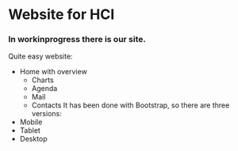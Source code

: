 # Website for HCI
### In workinprogress there is our site.
Quite easy website:
* Home with overview
  * Charts
  * Agenda
  * Mail
  * Contacts
It has been done with Bootstrap, so there are three versions:
* Mobile
* Tablet
* Desktop
